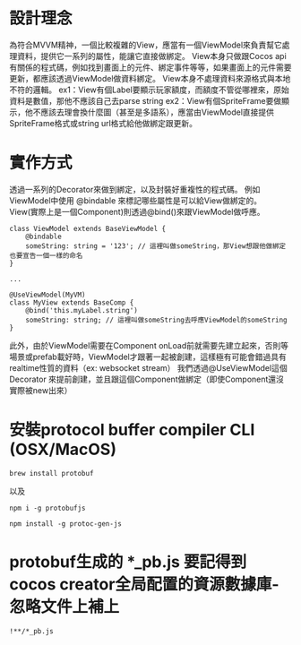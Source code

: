 # 設計理念
為符合MVVM精神，一個比較複雜的View，應當有一個ViewModel來負責幫它處理資料，提供它一系列的屬性，能讓它直接做綁定。
View本身只做跟Cocos api 有關係的程式碼，例如找到畫面上的元件、綁定事件等等，如果畫面上的元件需要更新，都應該透過ViewModel做資料綁定。 View本身不處理資料來源格式與本地不符的邏輯。
ex1：View有個Label要顯示玩家額度，而額度不管從哪裡來，原始資料是數值，那他不應該自己去parse string
ex2：View有個SpriteFrame要做顯示，他不應該去理會換什麼圖（甚至是多語系），應當由ViewModel直接提供SpriteFrame格式或string url格式給他做綁定跟更新。

# 實作方式

透過一系列的Decorator來做到綁定，以及封裝好重複性的程式碼。
例如 ViewModel中使用 @bindable 來標記哪些屬性是可以給View做綁定的。 View(實際上是一個Component)則透過@bind()來跟ViewModel做呼應。
```
class ViewModel extends BaseViewModel {
    @bindable
    someString: string = '123'; // 這裡叫做someString，那View想跟他做綁定也要宣告一個一樣的命名
}

...

@UseViewModel(MyVM)
class MyView extends BaseComp {
    @bind('this.myLabel.string')
    someString: string; // 這裡叫做someString去呼應ViewModel的someString
}

```

此外，由於ViewModel需要在Component onLoad前就需要先建立起來，否則等場景或prefab載好時，ViewModel才跟著一起被創建，這樣極有可能會錯過具有realtime性質的資料（ex: websocket stream）
我們透過@UseViewModel這個Decorator 來提前創建，並且跟這個Component做綁定（即使Component還沒實際被new出來）

# 安裝protocol buffer compiler CLI (OSX/MacOS)

```
brew install protobuf
```
以及
```
npm i -g protobufjs
```

```
npm install -g protoc-gen-js
```

# protobuf生成的 *_pb.js 要記得到cocos creator全局配置的資源數據庫-忽略文件上補上

```
!**/*_pb.js
```